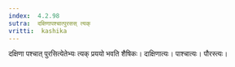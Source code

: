 ```yaml
---
index:  4.2.98
sutra:  दक्षिणापश्चात्पुरसस् त्यक्
vritti:  kashika 
---
```


दक्षिणा पश्चात् पुरसित्येतेभ्यः त्यक् प्रययो भवति शैषिकः। दाक्षिणात्यः। पाश्चात्यः। पौरस्त्यः।

